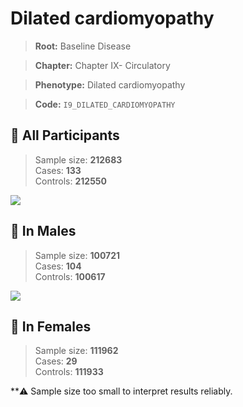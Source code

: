 # Dilated cardiomyopathy

> **Root:** Baseline Disease  

> **Chapter:** Chapter IX- Circulatory  

> **Phenotype:** Dilated cardiomyopathy  

> **Code:** `I9_DILATED_CARDIOMYOPATHY`

## 🧪 All Participants  
> Sample size: **212683**  
> Cases: **133**  
> Controls: **212550**
<img src="/Disease/Figures/ALL/Baseline/I9_DILATED_CARDIOMYOPATHY.png"/>
<CsvTable src="/Disease_Data/ALL/Baseline/LG_I9_DILATED_CARDIOMYOPATHY.csv" label="🔍 View full results" />

## 👨 In Males  
> Sample size: **100721**  
> Cases: **104**  
> Controls: **100617**
<img src="/Disease/Figures/Male/Baseline/I9_DILATED_CARDIOMYOPATHY.png"/>
<CsvTable src="/Disease_Data/Male/Baseline/LG_I9_DILATED_CARDIOMYOPATHY.csv" label="🔍 View full results" />

## 👩 In Females  
> Sample size: **111962**  
> Cases: **29**  
> Controls: **111933**

**⚠️ Sample size too small to interpret results reliably.
